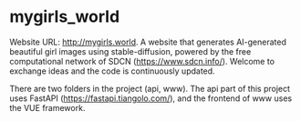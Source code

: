# mygirls_world
Website URL: http://mygirls.world. A website that generates AI-generated beautiful girl images using stable-diffusion, powered by the free computational network of SDCN (https://www.sdcn.info/). Welcome to exchange ideas and the code is continuously updated.

There are two folders in the project (api, www). The api part of this project uses FastAPI (https://fastapi.tiangolo.com/), and the frontend of www uses the VUE framework.